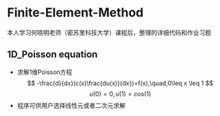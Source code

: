 # Finite-Element-Method
本人学习何晓明老师（密苏里科技大学）课程后，整理的详细代码和作业习题
## 1D_Poisson equation
* 求解1维Poisson方程
  $$
  -\frac{d}{dx}(c(x)\frac{du(x)}{dx})=f(x),\quad,0\leq x \leq 1
  $$
  $$
  u(0)=0,u(1)=cos(1)
  $$
* 程序可供用户选择线性元或者二次元求解
